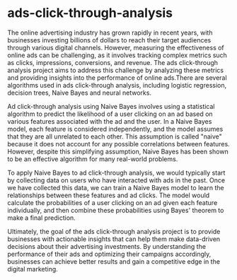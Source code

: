# ads-click-through-analysis

The online advertising industry has grown rapidly in recent years, with businesses investing billions of dollars to reach their target audiences through various digital channels. However, measuring the effectiveness of online ads can be challenging, as it involves tracking complex metrics such as clicks, impressions, conversions, and revenue. The ads click-through analysis project aims to address this challenge by analyzing these metrics and providing insights into the performance of online ads.There are several algorithms used in ads click-through analysis, including logistic regression, decision trees, Naive Bayes and neural networks.

Ad click-through analysis using Naive Bayes involves using a statistical algorithm to predict the likelihood of a user clicking on an ad based on various features associated with the ad and the user. In a Naive Bayes model, each feature is considered independently, and the model assumes that they are all unrelated to each other. This assumption is called "naive" because it does not account for any possible correlations between features. However, despite this simplifying assumption, Naive Bayes has been shown to be an effective algorithm for many real-world problems.

To apply Naive Bayes to ad click-through analysis, we would typically start by collecting data on users who have interacted with ads in the past. Once we have collected this data, we can train a Naive Bayes model to learn the relationships between these features and ad clicks. The model would calculate the probabilities of a user clicking on an ad given each feature individually, and then combine these probabilities using Bayes' theorem to make a final prediction.

Ultimately, the goal of the ads click-through analysis project is to provide businesses with actionable insights that can help them make data-driven decisions about their advertising investments. By understanding the performance of their ads and optimizing their campaigns accordingly, businesses can achieve better results and gain a competitive edge in the digital marketing.
